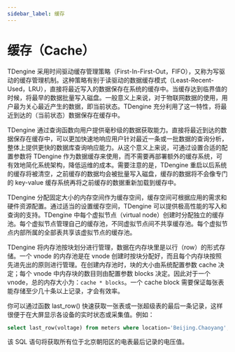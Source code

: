 ```yaml
---
sidebar_label: 缓存
---
```


# 缓存（Cache）

TDengine 采用时间驱动缓存管理策略（First-In-First-Out，FIFO），又称为写驱动的缓存管理机制。这种策略有别于读驱动的数据缓存模式（Least-Recent-Used，LRU），直接将最近写入的数据保存在系统的缓存中。当缓存达到临界值的时候，将最早的数据批量写入磁盘。一般意义上来说，对于物联网数据的使用，用户最为关心最近产生的数据，即当前状态。TDengine 充分利用了这一特性，将最近到达的（当前状态）数据保存在缓存中。

TDengine 通过查询函数向用户提供毫秒级的数据获取能力。直接将最近到达的数据保存在缓存中，可以更加快速地响应用户针对最近一条或一批数据的查询分析，整体上提供更快的数据库查询响应能力。从这个意义上来说，可通过设置合适的配置参数将 TDengine 作为数据缓存来使用，而不需要再部署额外的缓存系统，可有效地简化系统架构，降低运维的成本。需要注意的是，TDengine 重启以后系统的缓存将被清空，之前缓存的数据均会被批量写入磁盘，缓存的数据将不会像专门的 key-value 缓存系统再将之前缓存的数据重新加载到缓存中。

TDengine 分配固定大小的内存空间作为缓存空间，缓存空间可根据应用的需求和硬件资源配置。通过适当的设置缓存空间，TDengine 可以提供极高性能的写入和查询的支持。TDengine 中每个虚拟节点（virtual node）创建时分配独立的缓存池。每个虚拟节点管理自己的缓存池，不同虚拟节点间不共享缓存池。每个虚拟节点内部所属的全部表共享该虚拟节点的缓存池。

TDengine 将内存池按块划分进行管理，数据在内存块里是以行（row）的形式存储。一个 vnode 的内存池是在 vnode 创建时按块分配好，而且每个内存块按照先进先出的原则进行管理。在创建内存池时，块的大小由系统配置参数 cache 决定；每个 vnode 中内存块的数目则由配置参数 blocks 决定。因此对于一个 vnode，总的内存大小为：`cache * blocks`。一个 cache block 需要保证每张表能存储至少几十条以上记录，才会有效率。

你可以通过函数 last_row() 快速获取一张表或一张超级表的最后一条记录，这样很便于在大屏显示各设备的实时状态或采集值。例如：

```sql
select last_row(voltage) from meters where location='Beijing.Chaoyang';
```

该 SQL 语句将获取所有位于北京朝阳区的电表最后记录的电压值。
